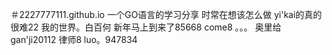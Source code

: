 ＃2227777111.github.io
一个GO语言的学习分享
时常在想该怎么做
yi'kai的真的很难22
我的世界。白百何
新年马上到来了85668
come8
。。。
奥里给
gan'ji20112
律师8
luo。947834
